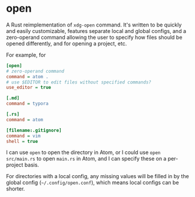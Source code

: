 # open

A Rust reimplementation of `xdg-open` command. It's written to be quickly and easily customizable, features separate local and global configs, and a zero-operand command allowing the user to specify how files should be opened differently, and for opening a project, etc.

For example, for

```ini
[open]
# zero-operand command
command = atom .
# use $EDITOR to edit files without specified commands?
use_editor = true

[.md]
command = typora

[.rs]
command = atom

[filename:.gitignore]
command = vim
shell = true
```

I can use `open` to open the directory in Atom, or I could use `open src/main.rs` to open `main.rs` in Atom, and I can specify these on a per-project basis.

For directories with a local config, any missing values will be filled in by the global config (`~/.config/open.conf`), which means local configs can be shorter.
